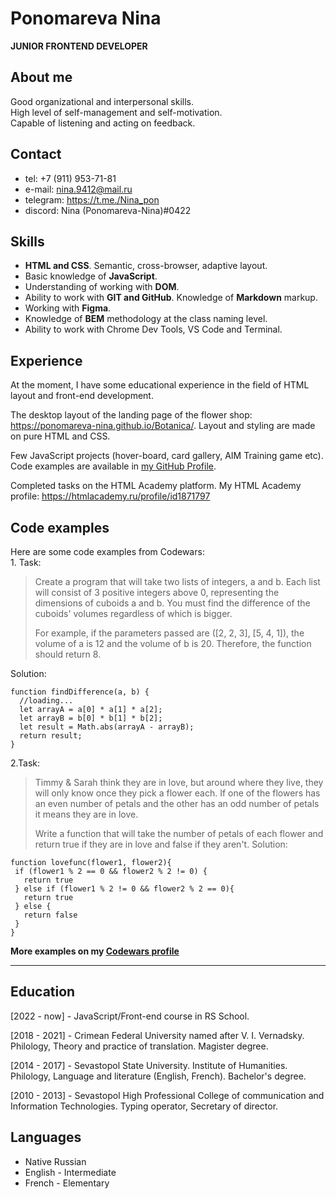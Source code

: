 # Ponomareva Nina
**JUNIOR FRONTEND DEVELOPER**
## About me
Good organizational and interpersonal skills.\
High level of self-management and self-motivation.\
Capable of listening and acting on feedback.

## Contact
* tel: +7 (911) 953-71-81
* e-mail: nina.9412@mail.ru
* telegram: <https://t.me./Nina_pon>
* discord: Nina (Ponomareva-Nina)#0422

## Skills
* **HTML and CSS**. Semantic, cross-browser, adaptive layout.     
* Basic knowledge of **JavaScript**.   
* Understanding of working with **DOM**.      
* Ability to work with **GIT and GitHub**. Knowledge of **Markdown** markup.
* Working with **Figma**.   
* Knowledge of **BEM** methodology at the class naming level.
* Ability to work with Chrome Dev Tools, VS Code and Terminal.

## Experience

At the moment, I have some educational experience in the field of HTML layout and front-end development. 

The desktop layout of the landing page of the flower shop: <https://ponomareva-nina.github.io/Botanica/>. Layout and styling are made on pure HTML and CSS. 

Few JavaScript projects (hover-board, card gallery, AIM Training game etc). Code examples are available in [my GitHub Profile](https://github.com/Ponomareva-Nina).

Completed tasks on the HTML Academy platform. My HTML Academy profile: <https://htmlacademy.ru/profile/id1871797>

## Code examples 
Here are some code examples from Codewars: \
1\. Task:
> Create a program that will take two lists of integers, a and b. Each list will consist of 3 positive integers above 0, representing the dimensions of cuboids a and b. You must find the difference of the cuboids' volumes regardless of which is bigger.
>
> For example, if the parameters passed are ([2, 2, 3], [5, 4, 1]), the volume of a is 12 and the volume of b is 20. Therefore, the function should return 8.

Solution: 
```
function findDifference(a, b) {
  //loading...
  let arrayA = a[0] * a[1] * a[2];
  let arrayB = b[0] * b[1] * b[2];
  let result = Math.abs(arrayA - arrayB);
  return result;
}
```
2\.Task: 
> Timmy & Sarah think they are in love, but around where they live, they will only know once they pick a flower each. If one of the flowers has an even number of petals and the other has an odd number of petals it means they are in love.
> 
> Write a function that will take the number of petals of each flower and return true if they are in love and false if they aren't.
Solution: 
```
function lovefunc(flower1, flower2){
 if (flower1 % 2 == 0 && flower2 % 2 != 0) {
   return true
 } else if (flower1 % 2 != 0 && flower2 % 2 == 0){
   return true
 } else {
   return false
 }
}
```


**More examples on my [Codewars profile](https://www.codewars.com/users/Ponomareva-Nina)**
___
## Education
[2022 - now] - JavaScript/Front-end course in RS School.

[2018 - 2021] - Crimean Federal University named after V. I. Vernadsky. Philology, Theory and practice of translation. Magister degree.

[2014 - 2017] - Sevastopol State University. Institute of Humanities. Philology, Language and literature (English, French). Bachelor's degree. 

[2010 - 2013] - Sevastopol High Professional College of communication and Information Technologies. Typing operator, Secretary of director. 


## Languages
* Native Russian
* English - Intermediate
* French - Elementary

